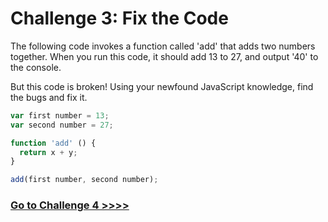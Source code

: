# Challenge 3: Fix the Code

The following code invokes a function called 'add' that adds two numbers together. When you run this code, it should add 13 to 27, and output '40' to the console.

But this code is broken! Using your newfound JavaScript knowledge, find the bugs and fix it.

```js
var first number = 13;
var second number = 27;

function 'add' () {
  return x + y;
}

add(first number, second number);
```

### [Go to Challenge 4 >>>>](https://github.com/node-girls/beginners-javascript/blob/master/challenge04.md)

